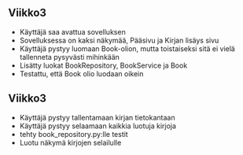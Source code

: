 ## Viikko3

- Käyttäjä saa avattua sovelluksen
- Sovelluksessa on kaksi näkymää, Pääsivu ja Kirjan lisäys sivu
- Käyttäjä pystyy luomaan Book-olion, mutta toistaiseksi sitä ei vielä tallenneta pysyvästi mihinkään
- Lisätty luokat BookRepository, BookService ja Book
- Testattu, että Book olio luodaan oikein

## Viikko3

- Käyttäjä pystyy tallentamaan kirjan tietokantaan
- Käyttäjä pystyy selaamaan kaikkia luotuja kirjoja
- tehty book_repository.py:lle testit
- Luotu näkymä kirjojen selailulle
